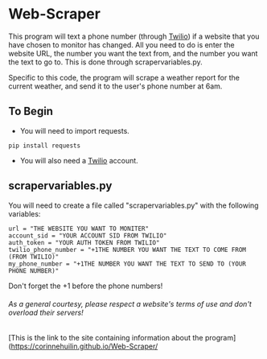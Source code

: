 # Web-Scraper

This program will text a phone number (through [Twilio](https://www.twilio.com)) if a website that you have chosen to monitor has changed. All you need to do is enter the website URL, the number you want the text from, and the number you want the text to go to. This is done through scrapervariables.py.

Specific to this code, the program will scrape a weather report for the current weather, and send it to the user's phone number at 6am.

## To Begin
- You will need to import requests.
```
pip install requests
```
- You will also need a [Twilio](https://www.twilio.com) account.

## scrapervariables.py
You will need to create a file called "scrapervariables.py" with the following variables:
```
url = "THE WEBSITE YOU WANT TO MONITER"
account_sid = "YOUR ACCOUNT SID FROM TWILIO"
auth_token = "YOUR AUTH TOKEN FROM TWILIO"
twilio_phone_number = "+1THE NUMBER YOU WANT THE TEXT TO COME FROM (FROM TWILIO)"
my_phone_number = "+1THE NUMBER YOU WANT THE TEXT TO SEND TO (YOUR PHONE NUMBER)"
```
Don't forget the +1 before the phone numbers!

###### As a general courtesy, please respect a website's terms of use and don't overload their servers!

[This is the link to the site containing information about the program](https://corinnehuilin.github.io/Web-Scraper/
